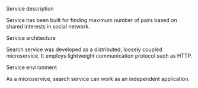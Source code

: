 Service description

Service has been built for finding maximum number of  pairs based on shared interests in social network.

Service architecture

Search service was developed as a distributed, loosely coupled microservice. It employs lightweight communication
protocol such as HTTP. 

Service environment

As a microservice, search service can work as an independent application. 
